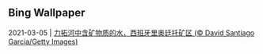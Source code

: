 ## Bing Wallpaper
2021-03-05 | [力拓河中含矿物质的水，西班牙里奥廷托矿区 (© David Santiago Garcia/Getty Images)](https://cn.bing.com/th?id=OHR.MinasdeRioTinto_ZH-CN3632728092_UHD.jpg) 

